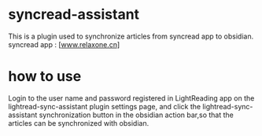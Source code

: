 # syncread-assistant

This is a plugin used to synchronize articles from syncread app to obsidian.
syncread app : [www.relaxone.cn]
# how to use

Login to the user name and password registered in LightReading app on the lightread-sync-assistant plugin settings page, and click the lightread-sync-assistant synchronization button in the obsidian action bar,so that the articles can be synchronized with obsidian.
